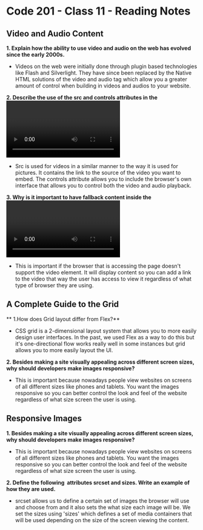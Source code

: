 # Code 201 - Class 11 - Reading Notes

## Video and Audio Content

**1. Explain how the ability to use video and audio on the web has evolved since the early 2000s.**

- Videos on the web were initially done through plugin based technologies like Flash and Silverlight. They have since been replaced by the Native HTML solutions of the video and audio tag which allow you a greater amount of control when building in videos and audios to your website.

**2. Describe the use of the src and controls attributes in the <video> element.**

- Src is used for videos in a similar manner to the way it is used for pictures. It contains the link to the source of the video you want to embed. The controls attribute allows you to include the browser's own interface that allows you to control both the video and audio playback.

**3. Why is it important to have fallback content inside the <video> element?** 

- This is important if the browser that is accessing the page doesn't support the video element. It will display content so you can add a link to the video that way the user has access to view it regardless of what type of browser they are using.

## A Complete Guide to the Grid

** 1.How does Grid layout differ from Flex?**

- CSS grid is a 2-dimensional layout system that allows you to more easily design user interfaces. In the past, we used Flex as a way to do this but it's one-directional flow works really well in some instances but grid allows you to more easily layout the UI.

**2. Besides making a site visually appealing across different screen sizes, why should developers make images responsive?**

- This is important because nowadays people view websites on screens of all different sizes like phones and tablets. You want the images responsive so you can better control the look and feel of the website regardless of what size screen the user is using.

## Responsive Images

**1. Besides making a site visually appealing across different screen sizes, why should developers make images responsive?**

- This is important because nowadays people view websites on screens of all different sizes like phones and tablets. You want the images responsive so you can better control the look and feel of the website regardless of what size screen the user is using.

**2. Define the following <img> attributes srcset and sizes. Write an example of how they are used.**

- srcset allows us to define a certain set of images the browser will use and choose from and it also sets the what size each image will be. We set the sizes using 'sizes' which defines a set of media containers that will be used depending on the size of the screen viewing the content.

